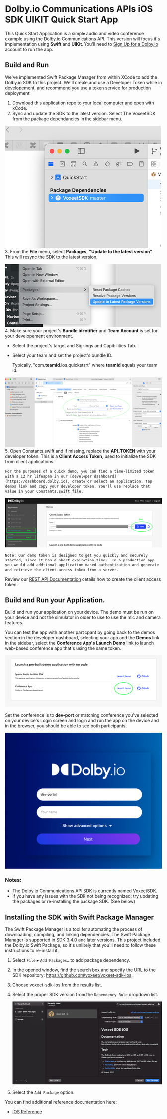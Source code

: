 # Dolby.io Communications APIs iOS SDK UIKIT Quick Start App
This Quick Start Application is a simple audio and video conference example using the Dolby.io Communications API. This version will focus it's implementation using **Swift** and **UiKit**.  You'll need to [Sign Up for a Dolby.io](https://www.dolby.io/signup) account to run the app. 
## Build and Run
We've implemented Swift Package Manager from within XCode to add the Dolby.io SDK to this project.  We'll create and use a Developer Token while in developement, and recommend you use a token service for production deployment. 

1. Download this application repo to your local computer and open with xCode.
2. Sync and update the SDK to the latest version. Select The VoxeetSDK from the package dependancies in the sidebar menu.

![Select the SDK](./wiki/wiki-select-sdk.png)
3. From the **File** menu, select **Packages**, **"Update to the latest version"**. This will resync the SDK to the latest version.
  
 ![Select the SDK](./wiki/wiki-update-pkg.png)
4. Make sure your project's **Bundle identifier** and **Team Account** is set for your developement environment.
   - Select the project's target and Signings and Capibilities Tab.
   - Select your team and set the project's bundle ID.
   
      Typically, "com.**teamid**.ios.quickstart" where **teamid** equals your team id.

![Xcode Build Setting](./wiki/wiki-quickstart-bundleid.png)
5. Open Constants.swift and if missing, replace the **API_TOKEN** with your developer token.  This is a **Client Access Token**, used to initialize the SDK from client applications. 

    For the purposes of a quick demo, you can find a time-limited token with a 12 hr lifespan in our [developer dashboard](https://dashboard.dolby.io), create or select an application, tap demos link and copy your developer token. You'll use replace that value in your Constants.swift file.

![Token](./wiki/wiki-client-access-token.png)

```
Note: Our demo token is designed to get you quickly and securely started, since it has a short expiration time.  In a production app you would add addtional application mased authentication and generate and retrieve the client access token from a server. 
```

Review our [REST API Documentation](https://docs.dolby.io/communications-apis/reference/get-client-access-token) details how to create the client access token.  

  
## Build and Run your Application.
Build and run your application on your device. The demo must be run on your device and not the simulator in order to use to use the mic and camera features.



 You can test the app with another particpant by going back to the demos section in the developer dashboard, selecting your app and the **Demos** link in the sidebar, select the **Conference App's Launch Demo** link to launch web-based conference app that's using the same token.

 ![demo app](./wiki/wiki-test-conf-app.png)

 Set the conference is to **dev-port** or matching conference you've selected on your device's Login screen and login and run the app on the device and in the browser, you should be able to see both participants.

 ![demo app login](./wiki/wiki-demo-app.png)

### Notes:
- The Dolby.io Communications API SDK is currently named VoxeetSDK. 
- If you have any issues with the SDK not being recognized; try updating the packages or re-installing the package SDK. (See below)

 
## Installing the SDK with Swift Package Manager

The Swift Package Manager is a tool for automating the process of downloading, compiling, and linking dependencies. The Swift Package Manager is supported in SDK 3.4.0 and later versions. This project included the Dolby.io Swift Package, so it's unlikely that you'll need to follow these instructions to re-install it. 

1. Select `File` ▸ `Add Packages…` to add package dependency.

2. In the opened window, find the search box and specify the URL to the SDK repository: https://github.com/voxeet/voxeet-sdk-ios.

3. Choose voxeet-sdk-ios from the results list.

4. Select the proper SDK version from the `Dependency Rule` dropdown list.
   
    ![SPM Settings](./wiki/wiki-spm-install.png)

5. Select the `Add Package` option.

You can find additional reference documentation here:
- [iOS Reference](https://docs.dolby.io/communications/docs/ios-client-sdk-voxeetsdk)
